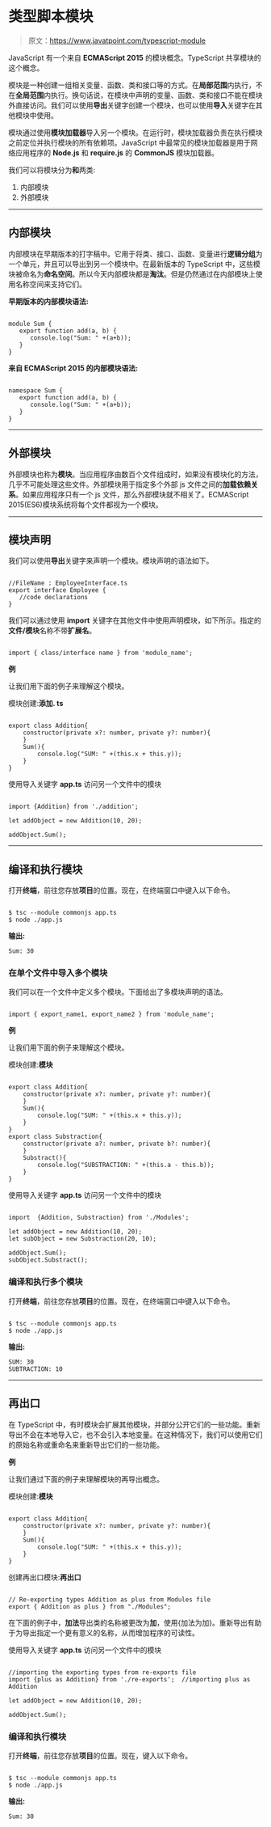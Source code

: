 # 类型脚本模块

> 原文：<https://www.javatpoint.com/typescript-module>

JavaScript 有一个来自 **ECMAScript 2015** 的模块概念。TypeScript 共享模块的这个概念。

模块是一种创建一组相关变量、函数、类和接口等的方式。在**局部范围**内执行，不在**全局范围**内执行。换句话说，在模块中声明的变量、函数、类和接口不能在模块外直接访问。我们可以使用**导出**关键字创建一个模块，也可以使用**导入**关键字在其他模块中使用。

模块通过使用**模块加载器**导入另一个模块。在运行时，模块加载器负责在执行模块之前定位并执行模块的所有依赖项。JavaScript 中最常见的模块加载器是用于网络应用程序的 **Node.js** 和 **require.js** 的 **CommonJS** 模块加载器。

我们可以将模块分为**和**两类:

1.  内部模块
2.  外部模块

* * *

## 内部模块

内部模块在早期版本的打字稿中。它用于将类、接口、函数、变量进行**逻辑分组**为一个单元，并且可以导出到另一个模块中。在最新版本的 TypeScript 中，这些模块被命名为**命名空间**。所以今天内部模块都是**淘汰**。但是仍然通过在内部模块上使用名称空间来支持它们。

**早期版本的内部模块语法:**

```

module Sum { 
   export function add(a, b) {  
      console.log("Sum: " +(a+b)); 
   } 
}

```

**来自 ECMAScript 2015 的内部模块语法:**

```

namespace Sum { 
   export function add(a, b) { 
      console.log("Sum: " +(a+b));
   } 
}

```

* * *

## 外部模块

外部模块也称为**模块**。当应用程序由数百个文件组成时，如果没有模块化的方法，几乎不可能处理这些文件。外部模块用于指定多个外部 js 文件之间的**加载依赖关系**。如果应用程序只有一个 js 文件，那么外部模块就不相关了。ECMAScript 2015(ES6)模块系统将每个文件都视为一个模块。

* * *

## 模块声明

我们可以使用**导出**关键字来声明一个模块。模块声明的语法如下。

```

//FileName : EmployeeInterface.ts 
export interface Employee { 
   //code declarations 
}

```

我们可以通过使用 **import** 关键字在其他文件中使用声明模块，如下所示。指定的**文件/模块**名称不带**扩展名**。

```

import { class/interface name } from 'module_name';

```

**例**

让我们用下面的例子来理解这个模块。

模块创建:**添加. ts**

```

export class Addition{
    constructor(private x?: number, private y?: number){
    }
    Sum(){
        console.log("SUM: " +(this.x + this.y));
    }
}

```

使用导入关键字 **app.ts** 访问另一个文件中的模块

```

import {Addition} from './addition';

let addObject = new Addition(10, 20); 

addObject.Sum();

```

* * *

## 编译和执行模块

打开**终端**，前往您存放**项目**的位置。现在，在终端窗口中键入以下命令。

```

$ tsc --module commonjs app.ts
$ node ./app.js

```

**输出:**

```
Sum: 30

```

### 在单个文件中导入多个模块

我们可以在一个文件中定义多个模块。下面给出了多模块声明的语法。

```

import { export_name1, export_name2 } from 'module_name';

```

**例**

让我们用下面的例子来理解这个模块。

模块创建:**模块**

```

export class Addition{
    constructor(private x?: number, private y?: number){
    }
    Sum(){
        console.log("SUM: " +(this.x + this.y));
    }
}
export class Substraction{
    constructor(private a?: number, private b?: number){
    }
    Substract(){
        console.log("SUBSTRACTION: " +(this.a - this.b));
    }
}

```

使用导入关键字 **app.ts** 访问另一个文件中的模块

```

import  {Addition, Substraction} from './Modules';

let addObject = new Addition(10, 20); 
let subObject = new Substraction(20, 10);

addObject.Sum();
subObject.Substract();

```

### 编译和执行多个模块

打开**终端**，前往您存放**项目**的位置。现在，在终端窗口中键入以下命令。

```

$ tsc --module commonjs app.ts
$ node ./app.js

```

**输出:**

```
SUM: 30
SUBTRACTION: 10

```

* * *

## 再出口

在 TypeScript 中，有时模块会扩展其他模块，并部分公开它们的一些功能。重新导出不会在本地导入它，也不会引入本地变量。在这种情况下，我们可以使用它们的原始名称或重命名来重新导出它们的一些功能。

**例**

让我们通过下面的例子来理解模块的再导出概念。

模块创建:**模块**

```

export class Addition{
    constructor(private x?: number, private y?: number){
    }
    Sum(){
        console.log("SUM: " +(this.x + this.y));
    }
}

```

创建再出口模块:**再出口**

```

// Re-exporting types Addition as plus from Modules file
export { Addition as plus } from "./Modules";

```

在下面的例子中，**加法**导出类的名称被更改为**加**，使用{加法为加}。重新导出有助于为导出指定一个更有意义的名称，从而增加程序的可读性。

使用导入关键字 **app.ts** 访问另一个文件中的模块

```

//importing the exporting types from re-exports file
import {plus as Addition} from './re-exports';  //importing plus as Addition

let addObject = new Addition(10, 20); 

addObject.Sum();

```

### 编译和执行模块

打开**终端**，前往您存放**项目**的位置。现在，键入以下命令。

```

$ tsc --module commonjs app.ts
$ node ./app.js

```

**输出:**

```
Sum: 30

```